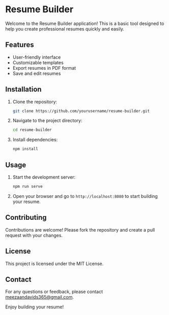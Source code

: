 # Resume Builder

Welcome to the Resume Builder application! This is a basic tool designed to help you create professional resumes quickly and easily.

## Features

- User-friendly interface
- Customizable templates
- Export resumes in PDF format
- Save and edit resumes

## Installation

1. Clone the repository:
	```bash
	git clone https://github.com/yourusername/resume-builder.git
	```
2. Navigate to the project directory:
	```bash
	cd resume-builder
	```
3. Install dependencies:
	```bash
	npm install
	```

## Usage

1. Start the development server:
	```bash
	npm run serve
	```
2. Open your browser and go to `http://localhost:8080` to start building your resume.

## Contributing

Contributions are welcome! Please fork the repository and create a pull request with your changes.

## License

This project is licensed under the MIT License.

## Contact

For any questions or feedback, please contact meezaandavids365@gmail.com.

Enjoy building your resume!
